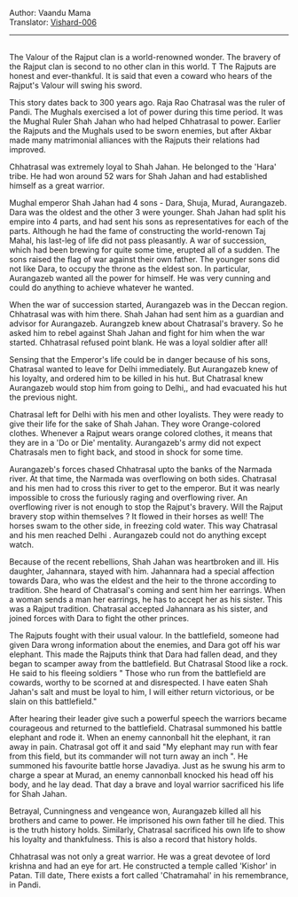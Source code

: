 
Author: Vaandu Mama  
Translator: [Vishard-006](https://github.com/Vishard-006)

---
<br>
The Valour of the Rajput clan is a world-renowned wonder. The bravery of the Rajput clan is second to no other clan in this world. T
The Rajputs are honest and ever-thankful. It is said that even a coward who hears of the Rajput's Valour will swing his sword.

This story dates back to 300 years ago. Raja Rao Chatrasal was the ruler of Pandi. The Mughals exercised a lot of power during this time period. It was the Mughal Ruler Shah Jahan who had helped Chhatrasal to power. Earlier the Rajputs and the Mughals used to be sworn enemies, but after Akbar made many matrimonial alliances with the Rajputs their relations had improved. 

Chhatrasal was extremely loyal to Shah Jahan. He belonged to the 'Hara' tribe. He had won around 52 wars for Shah Jahan and had established himself as a great warrior. 

Mughal emperor Shah Jahan had 4 sons - Dara, Shuja, Murad, Aurangazeb. Dara was the oldest and the other 3 were younger. Shah Jahan had split his empire into 4 parts, and had sent his sons as representatives for each of the parts. Although he had the fame of constructing the world-renown Taj Mahal, his last-leg of life did not pass pleasantly. A war of succession, which had been brewing for quite some time, erupted all of a sudden. The sons raised the flag of war against their own father. The younger sons did not like Dara, to occupy the throne as the eldest son. In particular, Aurangazeb wanted all the power for himself. He was very cunning and could do anything to achieve whatever he wanted.

When the war of succession started, Aurangazeb was in the Deccan region. Chhatrasal was with him there. Shah Jahan had sent him as a guardian and advisor for Aurangazeb. Aurangzeb knew about Chatrasal's bravery. So he asked him to rebel against Shah Jahan and fight for him when the war started. Chhatrasal refused point blank. He was a loyal soldier after all!

Sensing that the Emperor's life could be in danger because of his sons, Chatrasal wanted to leave for Delhi immediately. But Aurangazeb knew of his loyalty, and ordered him to be killed in his hut. But Chatrasal knew Aurangazeb would stop him from going to Delhi,, and had evacuated his hut the previous night.
 
Chatrasal left for Delhi with his men and other loyalists. They were ready to give their life for the sake of Shah Jahan. They wore Orange-colored clothes. Whenever a Rajput wears orange colored clothes, it means that they are in a 'Do or Die' mentality. Aurangazeb's army did not expect Chatrasals men to fight back, and stood in shock for some time.

Aurangazeb's forces chased Chhatrasal upto the banks of the Narmada river. At that time, the Narmada was overflowing on both sides. Chatrasal and his men had to cross this river to get to the emperor. But it was nearly impossible to cross the furiously raging and overflowing river. 
An overflowing river is not enough to stop the Rajput's bravery. Will the Rajput bravery stop within themselves ? It flowed in their horses as well! The horses swam to the other side, in freezing cold water. This way Chatrasal and his men reached Delhi . Aurangazeb could not do anything except watch.

Because of the recent rebellions, Shah Jahan was heartbroken and ill. His daughter, Jahannara, stayed with him. Jahannara had a special affection towards Dara, who was the eldest and the heir to the throne according to tradition. She heard of Chatrasal's coming and sent him her earrings. When a woman sends a man her earrings, he has to accept her as his sister. This was a Rajput tradition. Chatrasal accepted Jahannara as his sister, and joined forces with Dara to fight the other princes.

The Rajputs fought with their usual valour. In the battlefield, someone had given Dara wrong information about the enemies, and Dara got off his war elephant. This made the Rajputs think that Dara had fallen dead, and they began to scamper away from the battlefield. But Chatrasal Stood like a rock. He said to his fleeing soldiers 
" Those who run from the battlefield are cowards, worthy to be scorned at and disrespected. I have eaten Shah Jahan's salt and must be loyal to him, I will either return victorious, or be slain on this battlefield."

After hearing their leader give such a powerful speech the warriors became courageous and returned to the battlefield. Chatrasal summoned his battle elephant and rode it. When an enemy cannonball hit the elephant, it ran away in pain. Chatrasal got off it and said "My elephant may run with fear from this field, but its commander will not turn away an inch ". He summoned his favourite battle horse Javadiya. Just as he swung his arm to charge a spear at Murad, an enemy cannonball knocked his head off his body, and he lay dead. That day a brave and loyal warrior sacrificed his life for Shah Jahan.

Betrayal, Cunningness and vengeance won, Aurangazeb killed all his brothers and came to power. He imprisoned his own father till he died. This is the truth history holds. Similarly, Chatrasal sacrificed his own life to show his loyalty and thankfulness. This is also a record that history holds.

Chhatrasal was not only a great warrior. He was a great devotee of lord krishna and had an eye for art. He constructed a temple called 'Kishor' in Patan. Till date, There exists a fort called 'Chatramahal' in his remembrance, in Pandi.

